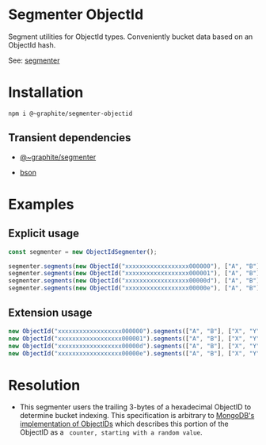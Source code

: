 # Segmenter ObjectId

Segment utilities for ObjectId types. Conveniently bucket data based on an ObjectId hash. 

See: [segmenter](https://github.com/peteschmitz/segmenter)


# Installation

```
npm i @~graphite/segmenter-objectid
```

## Transient dependencies

- [@~graphite/segmenter](https://www.npmjs.com/package/@~graphite/segmenter)

- [bson](https://www.npmjs.com/package/bson)

# Examples

## Explicit usage 

```javascript
const segmenter = new ObjectIdSegmenter();

segmenter.segments(new ObjectId("xxxxxxxxxxxxxxxxxx000000"), ["A", "B"], ["X", "Y"]); // ["A", "X"]
segmenter.segments(new ObjectId("xxxxxxxxxxxxxxxxxx000001"), ["A", "B"], ["X", "Y"]); // ["A", "Y"]
segmenter.segments(new ObjectId("xxxxxxxxxxxxxxxxxx00000d"), ["A", "B"], ["X", "Y"]); // ["A", "Y"]
segmenter.segments(new ObjectId("xxxxxxxxxxxxxxxxxx00000e"), ["A", "B"], ["X", "Y"]); // ["B", "X"]

```

## Extension usage 

```javascript
new ObjectId("xxxxxxxxxxxxxxxxxx000000").segments(["A", "B"], ["X", "Y"]); // ["A", "X"]
new ObjectId("xxxxxxxxxxxxxxxxxx000001").segments(["A", "B"], ["X", "Y"]); // ["A", "Y"]
new ObjectId("xxxxxxxxxxxxxxxxxx00000d").segments(["A", "B"], ["X", "Y"]); // ["A", "Y"]
new ObjectId("xxxxxxxxxxxxxxxxxx00000e").segments(["A", "B"], ["X", "Y"]); // ["B", "X"]

```

# Resolution

- This segmenter users the trailing 3-bytes of a hexadecimal ObjectID to determine bucket indexing. This specification is arbitrary to [MongoDB's implementation of ObjectIDs](https://docs.mongodb.com/manual/reference/method/ObjectId/) which describes this portion of the ObjectID as a ``` counter, starting with a random value```.
